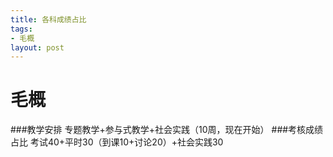 ```yaml
---
title: 各科成绩占比
tags: 
- 毛概
layout: post
---
```


毛概
===
###教学安排
专题教学+参与式教学+社会实践（10周，现在开始）
###考核成绩占比
考试40+平时30（到课10+讨论20）+社会实践30
